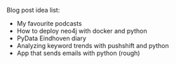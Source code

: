Blog post idea list:

- My favourite podcasts
- How to deploy neo4j with docker and python
- PyData Eindhoven diary
- Analyzing keyword trends with pushshift and python
- App that sends emails with python (rough)

